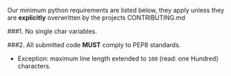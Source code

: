 Our minimum python requirements are listed below, they apply unless they are 
**explicitly** overwritten by the projects CONTRIBUTING.md

###1. No single char variables.

###2. All submitted code __MUST__ comply to PEP8 standards.
 - Exception: maximum line length extended to `100` (read: one Hundred) characters.